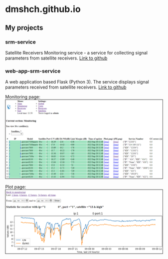 # dmshch.github.io

## My projects

### srm-service

Satellite Receivers Monitoring service - a service for collecting signal parameters from satellite receivers. 
[Link to github](https://github.com/dmshch/srm-service)

### web-app-srm-service

A web application based Flask (Python 3). The service displays signal parameters received from satellite receivers. 
[Link to github](https://github.com/dmshch/web-app-srm-service)

Monitoring page:
<img border="1" src="https://github.com/dmshch/dmshch.github.io/blob/main/screen/monitoring.PNG?raw=true" alt="Monitoring page" >

Plot page:
<img border="1" src="https://github.com/dmshch/dmshch.github.io/blob/main/screen/plot.PNG?raw=true" alt="Plot page">
